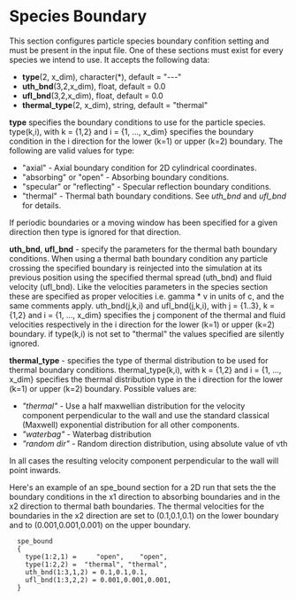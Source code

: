 # Species Boundary

This section configures particle species boundary confition setting and
must be present in the input file. One of these sections must exist for
every species we intend to use. It accepts the following data:

- **type**(2, x_dim), character(\*), default = "---"
- **uth_bnd**(3,2,x_dim), float, default = 0.0
- **ufl_bnd**(3,2,x_dim), float, default = 0.0
- **thermal_type**(2, x_dim), string, default = "thermal"

**type** specifies the boundary conditions to use for the particle
species. type(k,i), with k = {1,2} and i = {1, ..., x_dim} specifies the
boundary condition in the i direction for the lower (k=1) or upper (k=2)
boundary. The following are valid values for type:

- "axial" - Axial boundary condition for 2D cylindrical coordinates.
- "absorbing" or "open" - Absorbing boundary conditions.
- "specular" or "reflecting" - Specular reflection boundary conditions.
- "thermal" - Thermal bath boundary conditions. See *uth_bnd* and
  *ufl_bnd* for details.

If periodic boundaries or a moving window has been specified for a given
direction then type is ignored for that direction.

**uth_bnd**, **ufl_bnd** - specify the parameters for the thermal bath
boundary conditions. When using a thermal bath boundary condition any
particle crossing the specified boundary is reinjected into the
simulation at its previous position using the specified thermal spread
(uth_bnd) and fluid velocity (ufl_bnd). Like the velocities parameters
in the species section these are specified as proper velocities i.e.
gamma \* v in units of c, and the same comments apply. uth_bnd(j,k,i)
and ufl_bnd(j,k,i), with j = {1..3}, k = {1,2} and i = {1, ..., x_dim}
specifies the j component of the thermal and fluid velocities
respectively in the i direction for the lower (k=1) or upper (k=2)
boundary. if type(k,i) is not set to "thermal" the values specified are
silently ignored.

**thermal_type** - specifies the type of thermal distribution to be used
for thermal boundary conditions. thermal_type(k,i), with k = {1,2} and i
= {1, ..., x_dim} specifies the thermal distribution type in the i
direction for the lower (k=1) or upper (k=2) boundary. Possible values
are:

- *"thermal"* - Use a half maxwellian distribution for the velocity
  component perpendicular to the wall and use the standard classical
  (Maxwell) exponential distribution for all other components.
- *"waterbag"* - Waterbag distribution
- *"random dir"* - Random direction distribution, using absolute value
  of vth

In all cases the resulting velocity component perpendicular to the wall
will point inwards.

Here's an example of an spe_bound section for a 2D run that sets the the
boundary conditions in the x1 direction to absorbing boundaries and in
the x2 direction to thermal bath boundaries. The thermal velocities for
the boundaries in the x2 direction are set to (0.1,0.1,0.1) on the lower
boundary and to (0.001,0.001,0.001) on the upper boundary.

```text
  spe_bound
  {
    type(1:2,1) =     "open",    "open",
    type(1:2,2) =  "thermal", "thermal",
    uth_bnd(1:3,1,2) = 0.1,0.1,0.1,
    ufl_bnd(1:3,2,2) = 0.001,0.001,0.001,
  }
```
